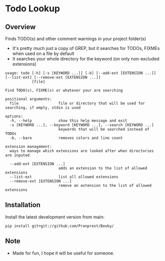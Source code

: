 # Todo Lookup
## Overview
Finds TODO(s) and other comment warnings in your project folder(s)
- It's pretty much just a copy of GREP, but it searches for TODOs, FIXMEs when used on a file by default
- It searches your whole directory for the keyword (on only non-excluded extensions)

```
usage: todo [-h] [-s [KEYWORD ...]] [-b] [--add-ext [EXTENSION ...]] [--list-ext] [--remove-ext [EXTENSION ...]]
            [file]

Find TODO(s), FIXME(s) or whatever your are searching

positional arguments:
  file                  file or directory that will be used for searching, if empty, stdin is used

options:
  -h, --help            show this help message and exit
  -s [KEYWORD ...], --keyword [KEYWORD ...], --search [KEYWORD ...]
                        keywords that will be searched instead of TODOs
  -b, --bare            removes colors and line count

extension management:
  ways to manage which extensions are looked after when directories are inputed

  --add-ext [EXTENSION ...]
                        adds an extension to the list of allowed extensions
  --list-ext            list all allowed extensions
  --remove-ext [EXTENSION ...]
                        remove an extension to the list of allowed extensions
```

## Installation

Install the latest development version from main:
```
pip install git+git://github.com/Pranprest/Booky/
```


## Note
- Made for fun, I hope it will be useful for someone.
